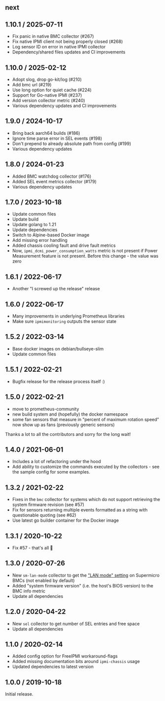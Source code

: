 ## next

## 1.10.1 / 2025-07-11

* Fix panic in native BMC collector (#267)
* Fix native IPMI client not being properly closed (#268)
* Log sensor ID on error in native IPMI collector
* Dependency/shared files updates and CI improvements

## 1.10.0 / 2025-02-12

* Adopt slog, drop go-kit/log (#210)
* Add bmc url (#219)
* Use long option for quiet cache (#224)
* Support for Go-native IPMI (#237)
* Add version collector metric (#240)
* Various dependency updates and CI improvements

## 1.9.0 / 2024-10-17

* Bring back aarch64 builds (#186)
* Ignore time parse error in SEL events (#198)
* Don't prepend to already absolute path from config (#199)
* Various dependency updates

## 1.8.0 / 2024-01-23

* Added BMC watchdog collector (#176)
* Added SEL event metrics collector (#179)
* Various dependency updates

## 1.7.0 / 2023-10-18

* Update common files
* Update build
* Update golang to 1.21
* Update dependencies
* Switch to Alpine-based Docker image
* Add missing error handling
* Added chassis cooling fault and drive fault metrics
* Now, `ipmi_dcmi_power_consumption_watts` metric is not present if Power
Measurement feature is not present. Before this change - the value was zero

## 1.6.1 / 2022-06-17

* Another "I screwed up the release" release

## 1.6.0 / 2022-06-17

* Many improvements in underlying Prometheus libraries
* Make sure `ipmimonitoring` outputs the sensor state

## 1.5.2 / 2022-03-14

* Base docker images on debian/bullseye-slim
* Update common files

## 1.5.1 / 2022-02-21

* Bugfix release for the release process itself :)

## 1.5.0 / 2022-02-21

* move to prometheus-community
* new build system and (hopefully) the docker namespace
* some fan sensors that measure in "percent of maximum rotation speed" now show
  up as fans (previously generic sensors)

Thanks a lot to all the contributors and sorry for the long wait!

## 1.4.0 / 2021-06-01

* Includes a lot of refactoring under the hood
* Add ability to customize the commands executed by the collectors - see the sample config for some examples.

## 1.3.2 / 2021-02-22

* Fixes in the `bmc` collector for systems which do not support retrieving the system firmware revision (see #57)
* Fix for sensors returning multiple events formatted as a string with questionable quoting (see #62)
* Use latest go builder container for the Docker image

## 1.3.1 / 2020-10-22

* Fix #57 - that's all :slightly_smiling_face:

## 1.3.0 / 2020-07-26

* New `sm-lan-mode` collector to get the ["LAN mode" setting](https://www.supermicro.com/support/faqs/faq.cfm?faq=28159) on Supermicro BMCs (not enabled by default)
* Added "system firmware version" (i.e. the host's BIOS version) to the BMC info metric
* Update all dependencies

## 1.2.0 / 2020-04-22

* New `sel` collector to get number of SEL entries and free space
* Update all dependencies

## 1.1.0 / 2020-02-14

* Added config option for FreeIPMI workaround-flags
* Added missing documentation bits around `ipmi-chassis` usage
* Updated dependencies to latest version

## 1.0.0 / 2019-10-18

Initial release.
